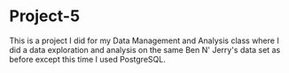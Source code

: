 # Project-5

This is a project I did for my Data Management and Analysis class where I did a data exploration and analysis on the same Ben N' Jerry's data set as before except this time I used PostgreSQL.
